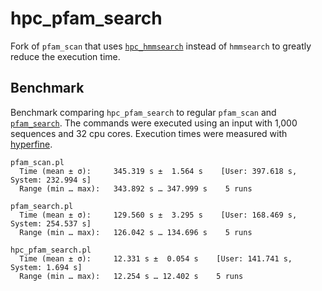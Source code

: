 # hpc_pfam_search

Fork of `pfam_scan` that uses [`hpc_hmmsearch`](https://github.com/Larofeticus/hpc_hmmsearch) instead of `hmmsearch` to greatly reduce the execution time.

## Benchmark

Benchmark comparing `hpc_pfam_search` to regular `pfam_scan` and [`pfam_search`](https://github.com/Ecogenomics/pfam_search). The commands were executed using an input with 1,000 sequences and 32 cpu cores. Execution times were measured with [hyperfine](https://github.com/sharkdp/hyperfine).

```
pfam_scan.pl
  Time (mean ± σ):     345.319 s ±  1.564 s    [User: 397.618 s, System: 232.994 s]
  Range (min … max):   343.892 s … 347.999 s    5 runs

pfam_search.pl
  Time (mean ± σ):     129.560 s ±  3.295 s    [User: 168.469 s, System: 254.537 s]
  Range (min … max):   126.042 s … 134.696 s    5 runs

hpc_pfam_search.pl
  Time (mean ± σ):     12.331 s ±  0.054 s    [User: 141.741 s, System: 1.694 s]
  Range (min … max):   12.254 s … 12.402 s    5 runs
```